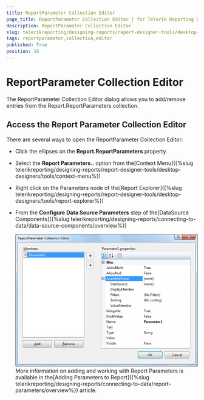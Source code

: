 ```yaml
---
title: ReportParameter Collection Editor
page_title: ReportParameter Collection Editor | for Telerik Reporting Documentation
description: ReportParameter Collection Editor
slug: telerikreporting/designing-reports/report-designer-tools/desktop-designers/tools/reportparameter-collection-editor
tags: reportparameter,collection,editor
published: True
position: 16
---
```


# ReportParameter Collection Editor



The ReportParameter Collection Editor dialog allows you to        add/remove entries from the Report.ReportParameters collection.

## Access the Report Parameter Collection Editor

There are several ways to open the ReportParameter Collection Editor:        

* Click the ellipses on the __Report.ReportParameters__  property.

* Select the __Report Parameters..__  option from the[Context Menu]({%slug telerikreporting/designing-reports/report-designer-tools/desktop-designers/tools/context-menu%})

* Right click on the Parameters node of the[Report Explorer]({%slug telerikreporting/designing-reports/report-designer-tools/desktop-designers/tools/report-explorer%})

* From the __Configure Data Source Parameters__  step of the[DataSource Components]({%slug telerikreporting/designing-reports/connecting-to-data/data-source-components/overview%})

  

  ![](images/ReportParameterEditor.png)More information on adding and working with Report Parameters is available in the[Adding Parameters to Report]({%slug telerikreporting/designing-reports/connecting-to-data/report-parameters/overview%}) article.
    


